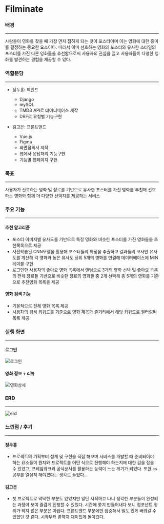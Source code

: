 # Filminate
  
### 배경
---
사람들이 영화를 찾을 때 가장 먼저 접하게 되는 것이 포스터이며 이는 영화에 대한 흥미를 결정하는 중요한 요소이다.
따라서 이미 선호하는 영화의 포스터와 유사한 스타일의 포스터를 가진 다른 영화들을 추천함으로써 사용자의 관심을 끌고 사용자들이 다양한 영화를 발견하는 경험을 제공할 수 있다.


### 역할분담
---
- 정두홍: 백엔드
    - Django
    - mySQL
    - TMDB API로 데이터베이스 제작
    - DRF로 요청별 기능구현
    
- 김고은: 프론트엔드
    - Vue.js
    - Figma
    - 화면정의서 제작
    - 웹에서 응답처리 기능구현
    - 기능별 웹페이지 구현


### 목표
---
사용자가 선호하는 영화 및 장르를 기반으로 유사한 포스터를 가진 영화를 추천해 선호하는 영화와 함께 더 다양한 선택지를 제공하는 서비스


### 주요 기능
---
#### 추천 알고리즘
- 포스터 이미지별 유사도를 기반으로 특정 영화와 비슷한 포스터를 가진 영화들을 추천목록으로 제공
- 사전학습된 CNN모델을 활용해 포스터들의 특징을 추출하고  결과들의 코사인 유사도를 계산해 각 영화와 높은 유사도 상위 5개의 영화를 연결해 데이터베이스에 M:N테이블 구현
- 로그인한 사용자의 좋아요 영화 목록에서 랜덤으로 3개의 영화 선택 및 좋아요 목록의 전체 장르들 기반으로 비슷한 장르의 영화들 중 2개 선택해 총 5개의 영화를 기준으로 추천영화 목록을 제공

#### 영화 검색 기능
- 기본적으로 전체 영화 목록 제공
- 사용자의 검색 키워드를 기준으로 영화 제목과 줄거리에서 해당 키워드로 필터링된 목록 제공

### 실행 화면
---
 #### **로그인**
  ![로그인](https://github.com/user-attachments/assets/19d5eb7d-4ff7-4c6b-93fd-9860b1ac6317)


 #### **영화 정보 + 리뷰**
  ![영화상세](https://github.com/user-attachments/assets/e833de8f-90f4-45c4-b068-a37cc33a2899)


### ERD
---
![erd](https://github.com/user-attachments/assets/d3f7685c-5a77-46f7-b3d4-3bdbb2a3a902)


### 느낀점 / 후기
--- 
#### 정두홍
- 프로젝트의 기획부터 설계 및 구현을 직접 해보며 서비스를 개발할 때 준비되어야 하는 요소들이 뭔지와 프로젝트를 어떤 식으로 진행해야 하는지에 대한 감을 잡을 수 있었고, 프레임워크와 공식문서를 활용하는 능력이 느는 계기가 되었다. 또한 cs공부를 열심히 해야겠다는 생각도 들었다...
#### 김고은
- 첫 프로젝트로 막막한 부분도 있었지만 일단 시작하고 나니 생각한 부분들이 완성되는 과정이 보여 즐겁게 진행할 수 있었다. 시간에 쫓겨 만들어내다 보니 컴포넌트 정리가 되지 않은 부분은 아쉽다. 프론트엔드 부분에만 집중해서 밀도 있게 배워갈 수 있었던 것 같다. 시작부터 끝까지 재미있게 돌아갔다.
